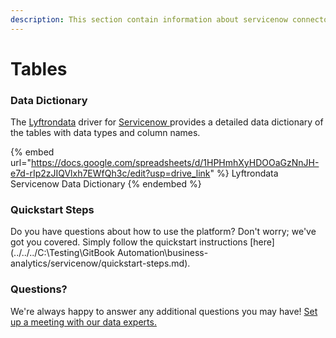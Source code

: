 ```yaml
---
description: This section contain information about servicenow connector tables information
---
```


# Tables

### Data Dictionary

The [Lyftrondata](https://www.lyftrondata.com/) driver for [Servicenow](https://www.lyftrondata.com/integration/business-analytics/service-now//)[ ](https://www.lyftrondata.com/integration/servicenow/)provides a detailed data dictionary of the tables with data types and column names.

{% embed url="https://docs.google.com/spreadsheets/d/1HPHmhXyHDOOaGzNnJH-e7d-rIp2zJIQVlxh7EWfQh3c/edit?usp=drive_link" %}
Lyftrondata Servicenow Data Dictionary
{% endembed %}

### Quickstart Steps

Do you have questions about how to use the platform? Don't worry; we've got you covered. Simply follow the quickstart instructions [here](../../../C:\Testing\GitBook Automation\business-analytics/servicenow/quickstart-steps.md).

### Questions? <a href="#questions" id="questions"></a>

We're always happy to answer any additional questions you may have! [Set up a meeting with our data experts.](https://www.lyftrondata.com/book-a-meeting/)

